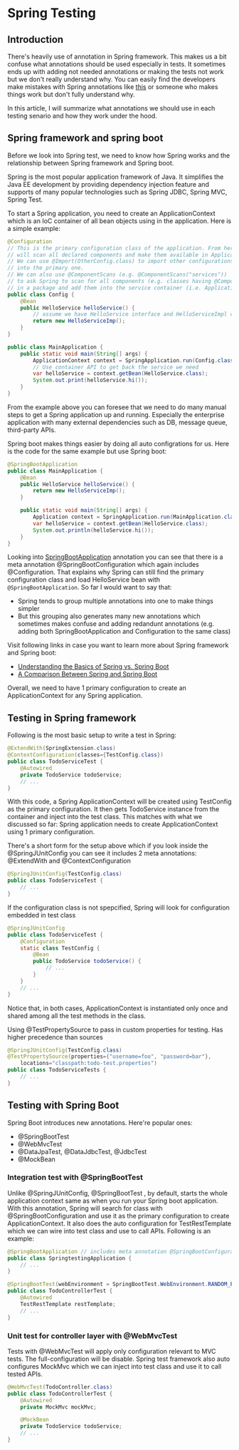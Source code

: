 # Spring Testing

## Introduction

There's heavily use of annotation in Spring framework. This makes us a bit confuse what annotations should be used especially in tests. It sometimes ends up with adding not needed annotations or making the tests not work but we don't really understand why. You can easily find the developers make mistakes with Spring annotations like [this][4] or someone who makes things work but don't fully understand why.

In this article, I will summarize what annotations we should use in each testing senario and how they work under the hood.

## Spring framework and spring boot

Before we look into Spring test, we need to know how Spring works and the relationship between Spring framework and Spring boot.

Spring is the most popular application framework of Java. It simplifies the Java EE development by providing dependency injection feature and supports of many popular technologies such as Spring JDBC, Spring MVC, Spring Test.

To start a Spring application, you need to create an ApplicationContext which is an IoC container of all bean objects using in the application. Here is a simple example:

```java
@Configuration
// This is the primary configuration class of the application. From here, Spring
// will scan all declared components and make them available in ApplicationContext.
// We can use @Import(OtherConfig.class) to import other configurations
// into the primary one.
// We can also use @ComponentScans (e.g. @ComponentScans("services"))
// to ask Spring to scan for all components (e.g. classes having @Component, @Service)
// in a package and add them into the service container (i.e. ApplicationContext)
public class Config {
    @Bean
    public HelloService helloService() {
        // assume we have HelloService interface and HelloServiceImpl class
        return new HelloServiceImp();
    }
}

public class MainApplication {
    public static void main(String[] args) {
        ApplicationContext context = SpringApplication.run(Config.class);
        // Use container API to get back the service we need
        var helloService = context.getBean(HelloService.class);
        System.out.print(helloService.hi());
    }
}
```

From the example above you can foresee that we need to do many manual steps to get a Spring application up and running. Especially the enterprise application with many external dependencies such as DB, message queue, third-party APIs.

Spring boot makes things easier by doing all auto configrations for us. Here is the code for the same example but use Spring boot:

```java
@SpringBootApplication
public class MainApplication {
    @Bean
    public HelloService helloService() {
        return new HelloServiceImp();
    }

    public static void main(String[] args) {
        Application context = SpringApplication.run(MainApplication.class);
        var helloService = context.getBean(HelloService.class);
        System.out.println(helloService.hi());
    }
}
```

Looking into [SpringBootApplication][1] annotation you can see that there is a meta annotation @SpringBootConfiguration which again includes @Configuration. That explains why Spring can still find the primary configuration class and load HelloService bean with `@SpringBootApplication`. So far I would want to say that:
- Spring tends to group multiple annotations into one to make things simpler
- But this grouping also generates many new annotations which sometimes makes confuse and adding redandunt annotations (e.g. adding both SpringBootApplication and Configuration to the same class)

Visit following links in case you want to learn more about Spring framework and Spring boot:
- [Understanding the Basics of Spring vs. Spring Boot][2]
- [A Comparison Between Spring and Spring Boot][3]

Overall, we need to have 1 primary configuration to create an ApplicationContext for any Spring application.

## Testing in Spring framework

Following is the most basic setup to write a test in Spring:

```java
@ExtendWith(SpringExtension.class)
@ContextConfiguration(classes={TestConfig.class})
public class TodoServiceTest {
    @Autowired
    private TodoService todoService;
    // ...
}
```

With this code, a Spring ApplicationContext will be created using TestConfig as the primary configuration. It then gets TodoService instance from the container and inject into the test class. This matches with what we discussed so far: Spring application needs to create ApplicationContext using 1 primary configuration.

There's a short form for the setup above which if you look inside the @SpringJUnitConfig you can see it includes 2 meta annotations: @ExtendWith and @ContextConfiguration

```java
@SpringJUnitConfig(TestConfig.class)
public class TodoServiceTest {
    // ...
}
```

If the configuration class is not spepcified, Spring will look for configuration embedded in test class

```java
@SpringJUnitConfig
public class TodoServiceTest {
    @Configuration
    static class TestConfig {
        @Bean
        public TodoService todoService() {
            // ...
        }
    }
    // ...
}
```

Notice that, in both cases, ApplicationContext is instantiated only once and shared among all the test methods in the class.

Using @TestPropertySource to pass in custom properties for testing. Has higher precedence than sources

```java
@SpringJUnitConfig(TestConfig.class)
@TestPropertySource(properties={"username=foo", "password=bar"},
    locations="classpath:todo-test.properties")
public class TodoServiceTests {
    // ...
}
```

## Testing with Spring Boot

Spring Boot introduces new annotations. Here're popular ones:

- @SpringBootTest
- @WebMvcTest
- @DataJpaTest, @DataJdbcTest, @JdbcTest
- @MockBean

### Integration test with @SpringBootTest

Unlike @SpringJUnitConfig, @SpringBootTest , by default, starts the whole application context same as when you run your Spring boot application. With this annotation, Spring will search for class with @SpringBootConfiguration and use it as the primary configuration to create ApplicationContext. It also does the auto configuration for TestRestTemplate which we can wire into test class and use to call APIs. Following is an example:

```java
@SpringBootApplication // includes meta annotation @SpringBootConfiguration
public class SpringtestingApplication {
    // ...
}

@SpringBootTest(webEnvironment = SpringBootTest.WebEnvironment.RANDOM_PORT)
public class TodoControllerTest {
    @Autowired
    TestRestTemplate restTemplate;
    // ...
}
```

### Unit test for controller layer with @WebMvcTest

Tests with @WebMvcTest will apply only configuration relevant to MVC tests. The full-configuration will be disable. Spring test framework also auto configures MockMvc which we can inject into test class and use it to call tested APIs.

```java
@WebMvcTest(TodoController.class)
public class TodoControllerTest {
    @Autowired
    private MockMvc mockMvc;

    @MockBean
    private TodoService todoService;
    // ...
}
```

[1]: https://docs.spring.io/spring-boot/docs/current/api/org/springframework/boot/autoconfigure/SpringBootApplication.html
[2]: https://dzone.com/articles/understanding-the-basics-of-spring-vs-spring-boot
[3]: https://www.baeldung.com/spring-vs-spring-boot
[4]: https://stackoverflow.com/questions/56289179/how-to-use-mockbean-with-junit-5-in-spring-boot
